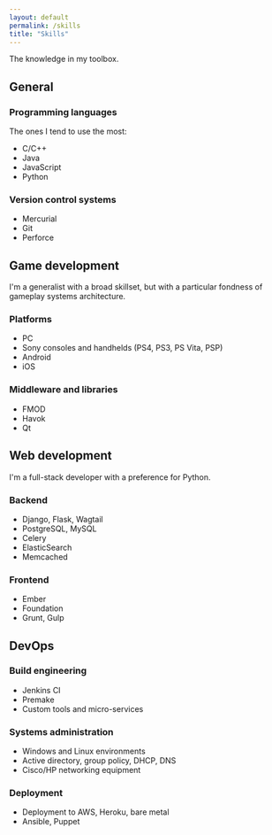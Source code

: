 ```yaml
---
layout: default
permalink: /skills
title: "Skills"
--- 
```


The knowledge in my toolbox.

## General

### Programming languages
The ones I tend to use the most:

* C/C++
* Java
* JavaScript
* Python

### Version control systems
* Mercurial
* Git
* Perforce

## Game development
I'm a generalist with a broad skillset, but with a particular fondness of
gameplay systems architecture.

### Platforms
* PC
* Sony consoles and handhelds (PS4, PS3, PS Vita, PSP)
* Android
* iOS

### Middleware and libraries
* FMOD
* Havok
* Qt

## Web development
I'm a full-stack developer with a preference for Python.

### Backend
* Django, Flask, Wagtail
* PostgreSQL, MySQL
* Celery
* ElasticSearch
* Memcached

### Frontend
* Ember
* Foundation
* Grunt, Gulp

## DevOps

### Build engineering
* Jenkins CI
* Premake
* Custom tools and micro-services

### Systems administration
* Windows and Linux environments
* Active directory, group policy, DHCP, DNS
* Cisco/HP networking equipment

### Deployment
* Deployment to AWS, Heroku, bare metal
* Ansible, Puppet


